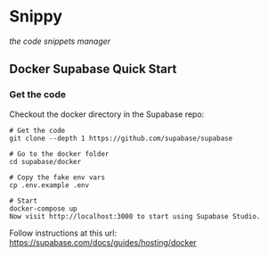 # Snippy

_the code snippets manager_

## Docker Supabase Quick Start

### Get the code

Checkout the docker directory in the Supabase repo:

```
# Get the code
git clone --depth 1 https://github.com/supabase/supabase

# Go to the docker folder
cd supabase/docker

# Copy the fake env vars
cp .env.example .env

# Start
docker-compose up
Now visit http://localhost:3000 to start using Supabase Studio.
```

Follow instructions at this url:
https://supabase.com/docs/guides/hosting/docker
